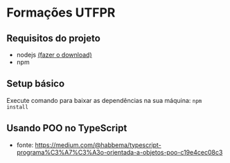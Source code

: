# Formações UTFPR

## Requisitos do projeto
- nodejs [(fazer o download)](https://nodejs.org/en/download)
- npm

## Setup básico
Execute comando para baixar as dependências na sua máquina: `npm install`

## Usando POO no TypeScript
- fonte: <https://medium.com/@habbema/typescript-programa%C3%A7%C3%A3o-orientada-a-objetos-poo-c19e4cec08c3>